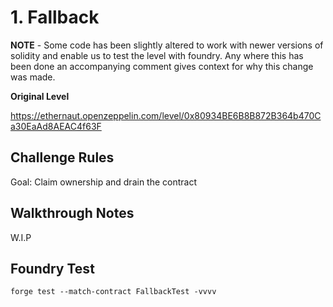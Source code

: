 # 1. Fallback

**NOTE** - Some code has been slightly altered to work with newer versions of solidity and enable us to test the level with foundry. Any where this has been done an accompanying comment gives context for why this change was made. 

**Original Level**

https://ethernaut.openzeppelin.com/level/0x80934BE6B8B872B364b470Ca30EaAd8AEAC4f63F

## Challenge Rules

Goal: Claim ownership and drain the contract

## Walkthrough Notes

W.I.P

## Foundry Test

```
forge test --match-contract FallbackTest -vvvv
```
